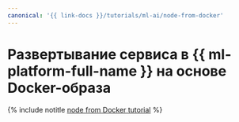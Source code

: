 ```yaml
---
canonical: '{{ link-docs }}/tutorials/ml-ai/node-from-docker'
---
```


# Развертывание сервиса в {{ ml-platform-full-name }} на основе Docker-образа

{% include notitle [node from Docker tutorial](../../_tutorials/ml-ai/node-from-docker.md) %}
